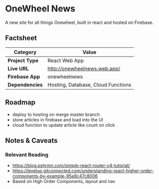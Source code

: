 # OneWheel News
A new site for all things Onewheel, built in react and hosted on Firebase.

## Factsheet
| **Category**            | **Value**                    |
|-------------------------|------------------------------|
| **Project Type**        | React Web App                |
| **Live URL**            | http://onewheelnews.web.app/ |
| **Firebase App**        | onewheelnews                 |
| **Dependencies**        | Hosting, Database, Cloud Functions |

## Roadmap
- deploy to hosting on merge master branch
- store articles in firebase and load into the UI
- cloud function to update article like count on click

## Notes & Caveats

### Relevant Reading
- https://blog.pshrmn.com/simple-react-router-v4-tutorial/
- https://levelup.gitconnected.com/understanding-react-higher-order-components-by-example-95e8c47c8006
- Based on High Order Components, layout and nav